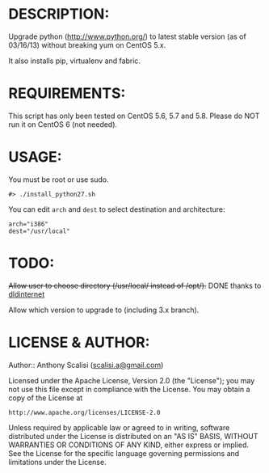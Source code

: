 # DESCRIPTION:

Upgrade python (http://www.python.org/) to latest stable version (as of 03/16/13) without breaking yum on CentOS 5.x.

It also installs pip, virtualenv and fabric.


# REQUIREMENTS:

This script has only been tested on CentOS 5.6, 5.7 and 5.8. Please do NOT run it on CentOS 6 (not needed).

# USAGE:

You must be root or use sudo.

	#> ./install_python27.sh
	
You can edit `arch` and `dest` to select destination and architecture:

	arch="i386"
	dest="/usr/local"


# TODO:

~~Allow user to choose directory (/usr/local/ instead of /opt/).~~ DONE thanks to [dldinternet](https://github.com/dldinternet)

Allow which version to upgrade to (including 3.x branch).

# LICENSE & AUTHOR:

Author:: Anthony Scalisi (scalisi.a@gmail.com)

Licensed under the Apache License, Version 2.0 (the "License"); you may not use this file except in compliance with the License. You may obtain a copy of the License at

	http://www.apache.org/licenses/LICENSE-2.0

Unless required by applicable law or agreed to in writing, software distributed under the License is distributed on an "AS IS" BASIS, WITHOUT WARRANTIES OR CONDITIONS OF ANY KIND, either express or implied. See the License for the specific language governing permissions and limitations under the License.